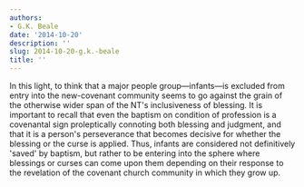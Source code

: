 ```yaml
---
authors:
- G.K. Beale
date: '2014-10-20'
description: ''
slug: 2014-10-20-g.k.-beale
title: ''
---
```

In this light, to think that a major people group—infants—is excluded from entry into the new-covenant community seems to go against the grain of the otherwise wider span of the NT's inclusiveness of blessing. It is important to recall that even the baptism on condition of profession is a covenantal sign proleptically connoting both blessing and judgment, and that it is a person's perseverance that becomes decisive for whether the blessing or the curse is applied. Thus, infants are considered not definitively 'saved' by baptism, but rather to be entering into the sphere where blessings or curses can come upon them depending on their response to the revelation of the covenant church community in which they grow up.



